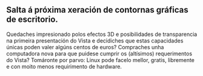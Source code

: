

<div id="corps">

<h2>Salta á próxima xeración de contornas gráficas de escritorio.</h2>

Quedaches impresionado polos efectos 3D e posibilidades de transparencia na primeira presentación do Vista e decidiches que estas capacidades únicas poden valer algúns centos de euros? Compraches unha computadora nova para que puidese cumprir os (altísimos) requerimentos do Vista? Tomáronte por parvo: Linux pode facelo mellor, gratis, libremente e con moito menos requirimento de hardware.

<? all_video_ids_from_file ();?>

</div>


